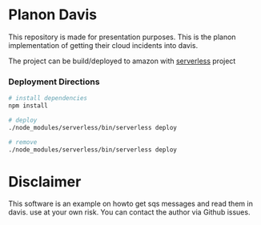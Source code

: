 # Planon Davis

This repository is made for presentation purposes. This is the planon implementation of getting their cloud incidents into davis.

The project can be build/deployed to amazon with [serverless](serverless.com) project

### Deployment Directions

```bash
# install dependencies
npm install

# deploy
./node_modules/serverless/bin/serverless deploy

# remove
./node_modules/serverless/bin/serverless deploy
```

# Disclaimer

This software is an example on howto get sqs messages and read them in davis. use at your own risk. You can contact the author via Github issues.
